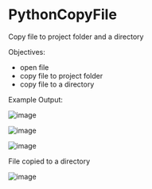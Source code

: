 # PythonCopyFile
Copy file to project folder and a directory

Objectives:
- open file
- copy file to project folder
- copy file to a directory


Example Output:

![image](https://user-images.githubusercontent.com/97081479/179908529-f24f3536-14ad-438b-b3e1-caf7c4926b78.png)

![image](https://user-images.githubusercontent.com/97081479/179908574-586a9470-b81a-4950-971b-1869d5aa33b3.png)

![image](https://user-images.githubusercontent.com/97081479/179908622-63b4ffa6-2480-4e5c-8c3a-da30a3d8588a.png)

File copied to a directory


![image](https://user-images.githubusercontent.com/97081479/179908940-de7522a9-6df4-43a6-80ba-ba33284ae7ab.png)
